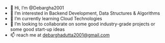 - 👋 Hi, I’m @Debargha2001
- 👀 I’m interested in Backend Development, Data Structures & Algorithms
- 🌱 I’m currently learning Cloud Technologies
- 💞️ I’m looking to collaborate on some good industry-grade projects or some good start-up ideas
- 📫  reach me at debarghadutta2001@gmail.com

<!---
Debargha2001/Debargha2001 is a ✨ special ✨ repository because its `README.md` (this file) appears on your GitHub profile.
You can click the Preview link to take a look at your changes.
--->
